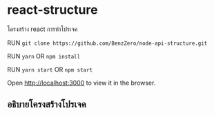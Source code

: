 # react-structure

โครงสร้าง react การทำโปรเจค

RUN `git clone https://github.com/BenzZero/node-api-structure.git`

RUN `yarn` OR `npm install`

RUN `yarn start` OR `npm start`

Open [http://localhost:3000](http://localhost:3000) to view it in the browser.

## อธิบายโครงสร้างโปรเจค
